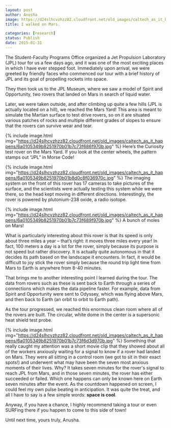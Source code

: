```yaml
---
layout: post
author: Anusha
image: https://d24slhcvzhzz82.cloudfront.net/old_images/caltech_as_it_happens/6a0105349b8251970b01bb07e3208f970d.jpg
title: I walked on Mars.

categories: [research]
status: Publish
date: 2015-01-31
---
```



<span style="font-size: 14px;">      The Student-Faculty Programs Office organized a Jet Propulsion Laboratory (JPL) tour for us a few days ago, and it was one of the most exciting places in which I have ever stepped foot. Immediately upon arrival, we were greeted by friendly faces who commenced our tour with a brief history of JPL and its goal of propelling rockets into space.

They then took us to the JPL Museum, where we saw a model of Spirit and Opportunity, two rovers that landed on Mars in search of liquid water.

Later, we were taken outside, and after climbing up quite a few hills (JPL is actually located on a hill), we reached the Mars Yard! This area is meant to simulate the Martian surface to test drive rovers, so on it are situated various patches of rocks and multiple different grades of slopes to ensure that the rovers can survive wear and tear.


{% include image.html img="https://d24slhcvzhzz82.cloudfront.net/old_images/caltech_as_it_happens/6a0105349b8251970b01b7c73f686f970b.jpg" %}
Here’s the Curiosity test rover on the Mars Yard. If you look at the center wheels, the pattern stamps out “JPL” in Morse Code!

{% include image.html img="https://d24slhcvzhzz82.cloudfront.net/old_images/caltech_as_it_happens/6a0105349b8251970b01b8d0c8f036970c.jpg" %}
<span style="font-size: 14px;"> <span style="font-size: 14px;"><span style="font-size: 14px;"><span style="font-size: 14px;">The imaging system on the front of this rover has 17 cameras to take pictures of the surface, and the scientists were actually testing this system while we were there, so the head kept moving in different directions. Interestingly, the rover is powered by plutonium-238 oxide, a radio isotope.


{% include image.html img="https://d24slhcvzhzz82.cloudfront.net/old_images/caltech_as_it_happens/6a0105349b8251970b01b7c73f689f970b.jpg" %}
A bunch of moles on Mars!

What is particularly interesting about this rover is that its speed is only about three miles a year – that’s right: it moves three miles every year! In fact, 100 meters a day is a lot for the rover, simply because its purpose is not speed but rather discovery. It is actually quite autonomous in that it decides its path based on the landscape it encounters. In fact, it would be difficult to joy stick the rover simply because the round trip light time from Mars to Earth is anywhere from 8-40 minutes.

That brings me to another interesting point I learned during the tour. The data from rovers such as these is sent back to Earth through a series of connections which makes the data pipeline faster. For example, data from Spirit and Opportunity were sent to Odyssey, which was flying above Mars, and then back to Earth (an orbit to orbit to Earth path).

As the tour progressed, we reached this enormous clean room where all of the rovers are built. The circular, white dome in the center is a supersonic heat shield test probe.


{% include image.html img="https://d24slhcvzhzz82.cloudfront.net/old_images/caltech_as_it_happens/6a0105349b8251970b01b7c73f6d3d970b.jpg" %}
Something that really caught my attention was a short movie clip that they showed about all of the workers anxiously waiting for a signal to know if a rover had landed on Mars. They were all sitting in a control room (we got to sit in their exact spots!) and underwent what may have been the seven most anxious moments of their lives. Why? It takes seven minutes for the rover's signal to reach JPL from Mars, and in those seven minutes, the rover has either succeeded or failed. Which one happens can only be known here on Earth seven minutes after the event. As the countdown happened on screen, I could feel my own pulse beating in anticipation. It was quite the treat, and all I have to say is a few simple words: **space is cool**.

Anyway, if you have a chance, I highly recommend taking a tour or even SURFing there if you happen to come to this side of town!

Until next time, yours truly, Anusha.

